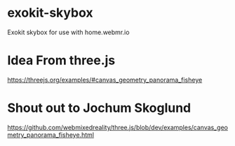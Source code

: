 # exokit-skybox
Exokit skybox for use with home.webmr.io


# Idea From three.js
https://threejs.org/examples/#canvas_geometry_panorama_fisheye

# Shout out to Jochum Skoglund
https://github.com/webmixedreality/three.js/blob/dev/examples/canvas_geometry_panorama_fisheye.html
